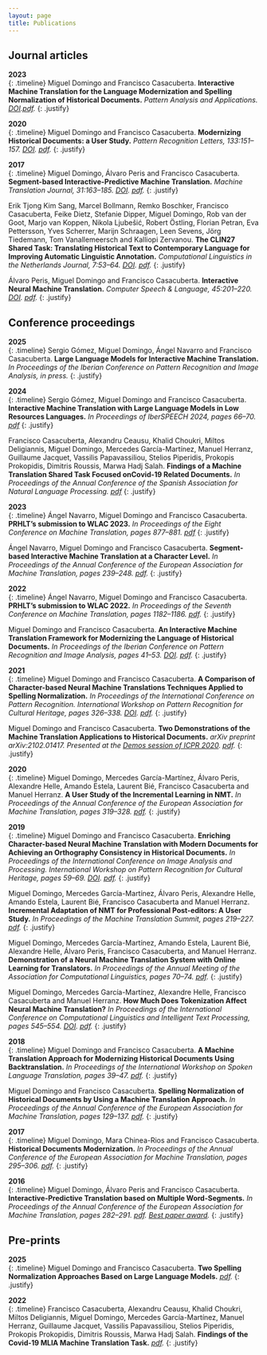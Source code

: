 ```yaml
---
layout: page
title: Publications
---
```


## Journal articles
**2023** <br />
{: .timeline}
Miguel Domingo and Francisco Casacuberta.
**Interactive Machine Translation for the Language Modernization and Spelling Normalization of Historical Documents.**
*Pattern Analysis and Applications. [DOI](https://doi.org/10.1007/s10044-023-01164-w).[pdf](https://link.springer.com/content/pdf/10.1007/s10044-023-01164-w.pdf).*
{: .justify}

**2020** <br />
{: .timeline}
Miguel Domingo and Francisco Casacuberta.
**Modernizing Historical Documents: a User Study.**
*Pattern Recognition Letters, 133:151–157. [DOI](https://doi.org/10.1016/j.patrec.2020.02.027). [pdf](https://arxiv.org/pdf/1907.00659.pdf).*
{: .justify}

**2017** <br />
{: .timeline}
Miguel Domingo, Álvaro Peris and Francisco Casacuberta.
**Segment-based Interactive-Predictive Machine Translation.**
*Machine Translation Journal, 31:163–185. [DOI](https://doi.org/10.1007/s10590-017-9213-3). [pdf](https://riunet.upv.es/bitstream/handle/10251/103640/Author%20Version.pdf?sequence=3&isAllowed=y).*
{: .justify}

Erik Tjong Kim Sang, Marcel Bollmann, Remko Boschker, Francisco Casacuberta, Feike Dietz, Stefanie Dipper, Miguel Domingo, Rob van der Goot, Marjo van Koppen, Nikola Ljubešić, Robert Östling, Florian Petran, Eva Pettersson, Yves Scherrer, Marijn Schraagen, Leen Sevens, Jörg Tiedemann, Tom Vanallemeersch and Kalliopi Zervanou.
**The CLIN27 Shared Task: Translating Historical Text to Contemporary Language for Improving Automatic Linguistic Annotation.**
*Computational Linguistics in the Netherlands Journal, 7:53–64. [DOI](https://doi.org/10.1016/j.csl.2016.12.003). [pdf](https://clinjournal.org/clinj/article/view/68/61).*
{: .justify}

Álvaro Peris, Miguel Domingo and Francisco Casacuberta.
**Interactive Neural Machine Translation.**
*Computer Speech & Language, 45:201–220. [DOI](https://doi.org/10.1016/j.csl.2016.12.003). [pdf](https://riunet.upv.es/bitstream/handle/10251/83641/2016-CSL-Peris-Domingo-Casacuberta.autor.pdf?sequence=3&isAllowed=y).*
{: .justify}

## Conference proceedings
**2025** <br />
{: .timeline}
Sergio Gómez, Miguel Domingo, Ángel Navarro and Francisco Casacuberta.
**Large Language Models for Interactive Machine Translation.**
*In Proceedings of the Iberian Conference on Pattern Recognition and Image Analysis, in press.*
{: .justify}

**2024** <br />
{: .timeline}
Sergio Gómez, Miguel Domingo and Francisco Casacuberta.
**Interactive Machine Translation with Large Language Models in Low Resources Languages.**
*In Proceedings of IberSPEECH 2024, pages 66–70. [pdf](https://www.isca-archive.org/iberspeech_2024/gomez24_iberspeech.pdf)*
{: .justify}

Francisco Casacuberta, Alexandru Ceausu, Khalid Choukri, Miltos Deligiannis, Miguel Domingo, Mercedes García-Martínez, Manuel Herranz, Guillaume Jacquet, Vassilis Papavassiliou, Stelios Piperidis, Prokopis Prokopidis, Dimitris Roussis, Marwa Hadj Salah.
**Findings of a Machine Translation Shared Task Focused onCovid-19 Related Documents.**
*In Proceedings of the Annual Conference of the Spanish Association for Natural Language Processing. [pdf](https://besaya.infor.uva.es/sepln24/paper03.pdf)*
{: .justify}

**2023** <br />
{: .timeline}
Ángel Navarro, Miguel Domingo and Francisco Casacuberta.
**PRHLT’s submission to WLAC 2023.**
*In Proceedings of the Eight Conference on Machine Translation, pages 877–881. [pdf](https://aclanthology.org/2023.wmt-1.78.pdf)*
{: .justify}

Ángel Navarro, Miguel Domingo and Francisco Casacuberta.
**Segment-based Interactive Machine Translation at a Character Level.**
*In Proceedings of the Annual Conference of the European Association for Machine Translation, pages 239–248. [pdf](https://aclanthology.org/2023.eamt-1.23.pdf).*
{: .justify}

**2022** <br />
{: .timeline}
Ángel Navarro, Miguel Domingo and Francisco Casacuberta.
**PRHLT’s submission to WLAC 2022.**
*In Proceedings of the Seventh Conference on Machine Translation, pages 1182–1186. [pdf](https://statmt.org/wmt22/pdf/2022.wmt-1.120.pdf).*
{: .justify}

Miguel Domingo and Francisco Casacuberta.
**An Interactive Machine Translation Framework for Modernizing the Language of Historical Documents.**
*In Proceedings of the Iberian Conference on Pattern Recognition and Image Analysis, pages 41–53. [DOI](https://doi.org/10.1007/978-3-031-04881-4_4). [pdf](papers/IbPRIA2022.pdf).*
{: .justify}

**2021** <br />
{: .timeline}
Miguel Domingo and Francisco Casacuberta.
**A Comparison of Character-based Neural Machine Translations Techniques Applied to Spelling Normalization.**
*In Proceedings of the International Conference on Pattern Recognition. International Workshop on Pattern Recognition for Cultural Heritage, pages 326–338. [DOI](https://doi.org/10.1007/978-3-030-68787-8_24). [pdf](papers/PatReCH2020.pdf).*
{: .justify}

Miguel Domingo and Francisco Casacuberta.
**Two Demonstrations of the Machine Translation Applications to Historical Documents.**
*arXiv preprint arXiv:2102.01417. Presented at the [Demos session of ICPR 2020](https://www.micc.unifi.it/icpr2020/index.php/demos/). [pdf](https://arxiv.org/pdf/2102.01417).*
{: .justify}

**2020** <br />
{: .timeline}
Miguel Domingo, Mercedes García-Martínez, Álvaro Peris, Alexandre Helle, Amando Estela, Laurent Bié, Francisco Casacuberta and Manuel Herranz.
**A User Study of the Incremental Learning in NMT.**
*In Proceedings of the Annual Conference of the European Association for Machine Translation, pages 319–328. [pdf](https://www.aclweb.org/anthology/2020.eamt-1.34.pdf).*
{: .justify}

**2019** <br />
{: .timeline}
Miguel Domingo and Francisco Casacuberta.
**Enriching Character-based Neural Machine Translation with Modern Documents for Achieving an Orthography Consistency in Historical Documents.**
*In Proceedings of the International Conference on Image Analysis and Processing. International Workshop on Pattern Recognition for Cultural Heritage, pages 59–69. [DOI](https://doi.org/10.1007/978-3-030-30754-7_7). [pdf](papers/PatReCH2019.pdf).*
{: .justify}

Miguel Domingo, Mercedes García-Martínez, Álvaro Peris, Alexandre Helle, Amando Estela, Laurent Bié, Francisco Casacuberta and Manuel Herranz.
**Incremental Adaptation of NMT for Professional Post-editors: A User Study.**
*In Proceedings of the Machine Translation Summit, pages 219–227. [pdf](https://aclanthology.org/W19-6737.pdf).*
{: .justify}

Miguel Domingo, Mercedes García-Martínez, Amando Estela, Laurent Bié, Alexandre Helle, Álvaro Peris, Francisco Casacuberta, and Manuel Herranz.
**Demonstration of a Neural Machine Translation System with Online Learning for Translators.**
*In Proceedings of the Annual Meeting of the Association for Computational Linguistics, pages 70–74. [pdf](https://aclanthology.org/P19-3012.pdf).*
{: .justify}

Miguel Domingo, Mercedes García-Martínez, Alexandre Helle, Francisco Casacuberta and Manuel Herranz.
**How Much Does Tokenization Affect Neural Machine Translation?**
*In Proceedings of the International Conference on Computational Linguistics and Intelligent Text Processing, pages 545–554. [DOI](https://doi.org/10.1007/978-3-031-24337-0_38). [pdf](https://arxiv.org/pdf/1812.08621).*
{: .justify}

**2018** <br />
{: .timeline}
Miguel Domingo and Francisco Casacuberta.
**A Machine Translation Approach for Modernizing Historical Documents Using Backtranslation.**
*In Proceedings of the International Workshop on Spoken Language Translation, pages 39–47. [pdf](https://workshop2018.iwslt.org/downloads/Proceedings_IWSLT_2018.pdf#page=54).*
{: .justify}

Miguel Domingo and Francisco Casacuberta.
**Spelling Normalization of Historical Documents by Using a Machine Translation Approach.**
*In Proceedings of the Annual Conference of the European Association for Machine Translation, pages 129–137. [pdf](https://rua.ua.es/dspace/bitstream/10045/76035/1/EAMT2018-Proceedings_15.pdf).*
{: .justify}

**2017** <br />
{: .timeline}
Miguel Domingo, Mara Chinea-Rios and Francisco Casacuberta.
**Historical Documents Modernization.**
*In Proceedings of the Annual Conference of the European Association for Machine Translation, pages 295–306. [pdf](https://ufal.mff.cuni.cz/pbml/108/art-domingo-chinea-rios-casacuberta.pdf).*
{: .justify}

**2016** <br />
{: .timeline}
Miguel Domingo, Álvaro Peris and Francisco Casacuberta.
**Interactive-Predictive Translation based on Multiple Word-Segments.**
*In Proceedings of the Annual Conference of the European Association for Machine Translation, pages 282–291. [pdf](https://aclanthology.org/W16-3415.pdf). [Best paper award](documents/EAMT2016-BestPaperAward.pdf).*
{: .justify}

## Pre-prints
**2025** <br />
{: .timeline}
Miguel Domingo and Francisco Casacuberta.
**Two Spelling Normalization Approaches Based on Large Language Models.** *[pdf](https://arxiv.org/pdf/2506.23288).*
{: .justify}

**2022** <br />
{: .timeline}
Francisco Casacuberta, Alexandru Ceausu, Khalid Choukri, Miltos Deligiannis, Miguel Domingo, Mercedes García-Martínez, Manuel Herranz, Guillaume Jacquet, Vassilis Papavassiliou, Stelios Piperidis, Prokopis Prokopidis, Dimitris Roussis, Marwa Hadj Salah.
**Findings of the Covid-19 MLIA Machine Translation Task.** *[pdf](https://arxiv.org/pdf/2211.07465).*
{: .justify}